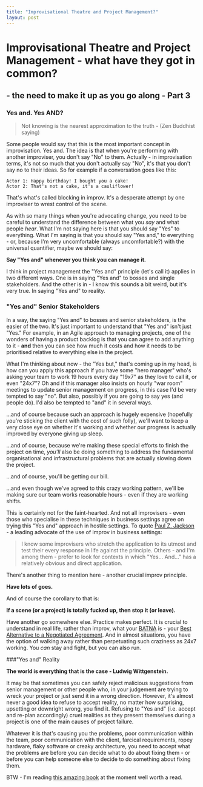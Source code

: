 ```yaml
---
title: "Improvisational Theatre and Project Management?"
layout: post 
---
```



# Improvisational Theatre and Project Management - what have they got in common?  
## - the need to make it up as you go along - Part 3
### Yes and.  Yes AND?

>Not knowing is the nearest approximation to the truth - (Zen Buddhist saying)

Some people would say that this is the most important concept in improvisation.  Yes and.  The idea is that when you're performing with another improviser, you don't say "No" to them.  Actually - in improvisation terms, it's not so much that you don't actually say "No", it's that you don't say no to their ideas.  So for example if a conversation goes like this:

    Actor 1: Happy birthday! I bought you a cake!
    Actor 2: That's not a cake, it's a cauliflower!

That's what's called blocking in improv.  It's a desperate attempt by one improviser to wrest control of the scene.

As with so many things when you're advocating change, you need to be careful to understand the difference between what you *say* and what people *hear*.  What I'm not saying here is that you should say "Yes" to everything.  What I'm saying is that you should say "Yes and," to everything - or, because I'm very uncomfortable (always uncomfortable?) with the universal quantifier, maybe we should say:

**Say "Yes and" whenever you think you can manage it.**

I think in project management the "Yes and" principle (let's call it) applies in two different ways.  One is in saying "Yes and" to bosses and single stakeholders.  And the other is in - I know this sounds a bit weird, but it's very true.  In saying "Yes and" to reality.

### "Yes and" Senior Stakeholders

In a way, the saying "Yes and" to bosses and senior stakeholders, is the easier of the two.  It's just important to understand that "Yes and" isn't just "Yes."  For example, in an Agile approach to managing projects, one of the wonders of having a product backlog is that you can agree to add anything to it - **and** then you can see how much it costs and how it needs to be prioritised relative to everything else in the project.

What I'm thinking about now - the "Yes but," that's coming up in my head, is how can you apply this approach if you have some "hero manager" who's asking your team to work 19 hours every day "19x7" as they love to call it, or even "24x7"?  Oh and if this manager also insists on hourly "war room" meetings to update senior management on progress, in this case  I'd be very tempted to say "no".  But also, possibly if you are going to say yes (and people do).  I'd also be tempted to "and" it in several ways.

...and of course because such an approach is hugely expensive (hopefully you're sticking the client with the cost of such folly), we'll want to keep a very close eye on whether it's working and whether our progress is actually improved by everyone giving up sleep.

...and of course, because we're making these special efforts to finish the project on time, *you'll* also be doing something to address the fundamental organisational and infrastructural problems that are actually slowing down the project.

...and of course, you'll be getting our bill.

...and even though we've agreed to this crazy working pattern, we'll be making sure our team works reasonable hours - even if they are working shifts.

This is certainly not for the faint-hearted.  And not all improvisers - even those who specialise in these techniques in business settings agree on trying this "Yes and" approach in hostile settings.  To quote [Paul Z. Jackson](http://www.improvisationacademy.co.uk/blog.html) - a leading advocate of the use of improv in business settings:

>I know some improvisers who stretch the application to its utmost and test their every response in life against the principle.  Others - and I'm among them - prefer to look for contexts in which "Yes... And..." has a relatively obvious and direct application.

There's another thing to mention here - another crucial improv principle.

**Have lots of goes.**

And of course the corollary to that is:

**If a scene (or a project) is totally fucked up, then stop it (or leave).**

Have another go somewhere else.  Practice makes perfect. It is crucial to understand in real life, rather than improv, what your [BATNA](http://en.wikipedia.org/wiki/Best_alternative_to_a_negotiated_agreement) is - your [Best Alternative to a Negotiated Agreement](http://en.wikipedia.org/wiki/Best_alternative_to_a_negotiated_agreement).  And in almost situations, you have the option of walking away rather than perpetuating such craziness as 24x7 working.  You *can* stay and fight, but you can also run.

###"Yes and" Reality

**The world is everything that is the case - Ludwig Wittgenstein.**

It may be that sometimes you can safely reject malicious suggestions from senior management or other people who, in your judgement are trying to wreck your project or just send it in a wrong direction.  However, it's almost never a good idea to refuse to accept reality, no matter how surprising, upsetting or downright wrong, you find it.  Refusing to "Yes and" (i.e. accept and re-plan accordingly) cruel realities as they present themselves during a project is one of the main causes of project failure.

Whatever it is that's causing you the problems, poor communication within the team, poor communication with the client, farcical requirements, ropey hardware, flaky software or creaky architecture, you need to accept what the problems are before you can decide what to do about fixing them - or before you can help someone else to decide to do something about fixing them.

BTW - I'm reading [this amazing book](http://www.amazon.co.uk/gp/product/0316796883?ie=UTF8&camp=3194&creative=21330&creativeASIN=0316796883&linkCode=shr&tag=theginmum-21&qid=1383115525&sr=8-1&keywords=coram+boyd) at the moment well worth a read.

